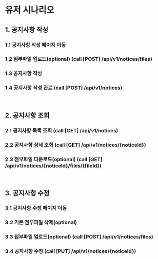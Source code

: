 # 유저 시나리오

## 1. 공지사항 작성
### 1.1 공지사항 작성 페이지 이동
### 1.2 첨부파일 업로드(optional) (call [POST] /api/v1/notices/files)
### 1.3 공지사항 작성
### 1.4 공지사항 작성 완료 (call [POST] /api/v1/notices)
<br/>

## 2. 공지사항 조회
### 2.1 공지사항 목록 조회 (call [GET] /api/v1/notices)
### 2.2 공지사항 상세 조회 (call [GET] /api/v1/notices/{noticeId})
### 2.3 첨부파일 다운로드(optional) (call [GET] /api/v1/notices/{noticeId}/files/{fileId})
<br/>

## 3. 공지사항 수정
### 3.1 공지사항 수정 페이지 이동
### 3.2 기존 첨부파일 삭제(optional)
### 3.3 첨부파일 업로드(optional) (call [POST] /api/v1/notices/files)
### 3.4 공지사항 수정 (call [PUT] /api/v1/notices/{noticeId})